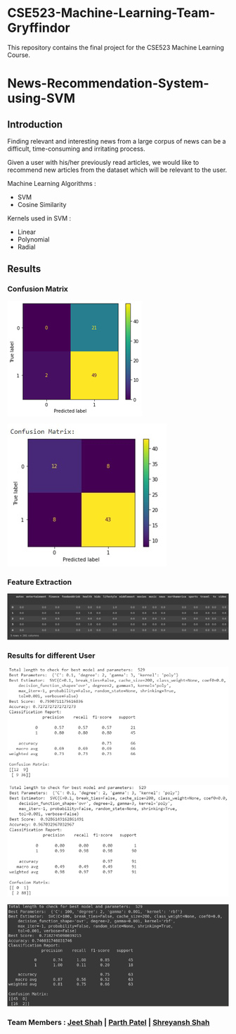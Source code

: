 # CSE523-Machine-Learning-Team-Gryffindor

This repository contains the final project for the CSE523 Machine Learning Course. 

# News-Recommendation-System-using-SVM

## Introduction
Finding relevant and interesting news from a large corpus of news can be a difficult, time-consuming and irritating process.

Given a user with his/her previously read articles, we would like to recommend new articles from the dataset which will be relevant to the user.

Machine Learning Algorithms :

- SVM
- Cosine Similarity

Kernels used in SVM :

- Linear
- Polynomial
- Radial

## Results

### Confusion Matrix
![alt text](https://github.com/caped-crusader16/CSE523-Machine-Learning-Team-Gryffindor/blob/main/Results/Confusion_Mat_for_user-0.png)

![alt text](https://github.com/caped-crusader16/CSE523-Machine-Learning-Team-Gryffindor/blob/main/Results/User1_cm.jpg)

### Feature Extraction
![alt text](https://github.com/caped-crusader16/CSE523-Machine-Learning-Team-Gryffindor/blob/main/Results/Feature_extraction.png)

### Results for different User
![alt text](https://github.com/caped-crusader16/CSE523-Machine-Learning-Team-Gryffindor/blob/main/Results/results_for_User-1.png)

![alt text](https://github.com/caped-crusader16/CSE523-Machine-Learning-Team-Gryffindor/blob/main/Results/results_for_User-2.png)

![alt text](https://github.com/caped-crusader16/CSE523-Machine-Learning-Team-Gryffindor/blob/main/Results/results_for_User-3.png)

### Team Members : [Jeet Shah](https://github.com/jds311) | [Parth Patel](https://github.com/parth-27) | [Shreyansh Shah](https://github.com/shreyanshshah27)

